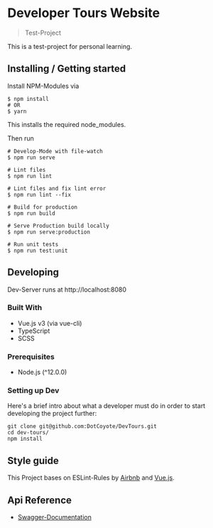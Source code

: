 # Developer Tours Website

> Test-Project

This is a test-project for personal learning.

## Installing / Getting started

Install NPM-Modules via 

```shell
$ npm install
# OR
$ yarn
```

This installs the required node_modules.

Then run

```
# Develop-Mode with file-watch
$ npm run serve

# Lint files
$ npm run lint

# Lint files and fix lint error
$ npm run lint --fix

# Build for production
$ npm run build

# Serve Production build locally
$ npm run serve:production

# Run unit tests
$ npm run test:unit
```

## Developing

Dev-Server runs at http://localhost:8080

### Built With

* Vue.js v3 (via vue-cli)
* TypeScript
* SCSS

### Prerequisites

* Node.js (^12.0.0)

### Setting up Dev

Here's a brief intro about what a developer must do in order to start developing
the project further:

```shell
git clone git@github.com:DotCoyote/DevTours.git
cd dev-tours/
npm install
```

## Style guide

This Project bases on ESLint-Rules by [Airbnb](https://www.npmjs.com/package/eslint-config-airbnb) and [Vue.js](https://eslint.vuejs.org/).

## Api Reference

* [Swagger-Documentation](https://afrecruitingfront-webapi-prod.azurewebsites.net/swagger/index.html)

